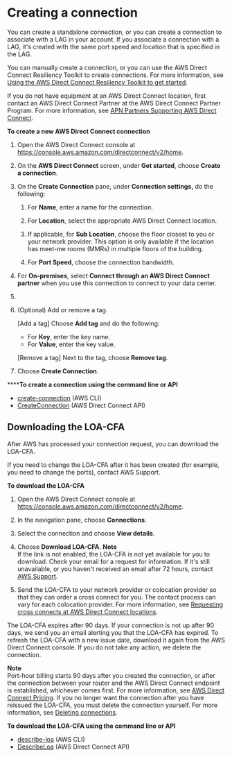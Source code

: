 # Creating a connection<a name="create-connection"></a>

You can create a standalone connection, or you can create a connection to associate with a LAG in your account\. If you associate a connection with a LAG, it's created with the same port speed and location that is specified in the LAG\.

You can manually create a connection, or you can use the AWS Direct Connect Resiliency Toolkit to create connections\. For more information, see [Using the AWS Direct Connect Resiliency Toolkit to get started](resiliency_toolkit.md)\.

If you do not have equipment at an AWS Direct Connect location, first contact an AWS Direct Connect Partner at the AWS Direct Connect Partner Program\. For more information, see [APN Partners Supporting AWS Direct Connect](https://aws.amazon.com/directconnect/partners)\.

**To create a new AWS Direct Connect connection**

1. Open the AWS Direct Connect console at [https://console\.aws\.amazon\.com/directconnect/v2/home](https://console.aws.amazon.com/directconnect/v2/home)\.

1. On the **AWS Direct Connect** screen, under **Get started**, choose **Create a connection**\.

1. On the **Create Connection** pane, under **Connection settings,** do the following:

   1. For **Name**, enter a name for the connection\.

   1. For **Location**, select the appropriate AWS Direct Connect location\.

   1. If applicable, for **Sub Location**, choose the floor closest to you or your network provider\. This option is only available if the location has meet\-me rooms \(MMRs\) in multiple floors of the building\.

   1. For **Port Speed**, choose the connection bandwidth\.

1. For **On\-premises**, select **Connect through an AWS Direct Connect partner** when you use this connection to connect to your data center\.

1. 

   1. \(Optional\) Add or remove a tag\.

      \[Add a tag\] Choose **Add tag** and do the following:
      + For **Key**, enter the key name\.
      + For **Value**, enter the key value\.

      \[Remove a tag\] Next to the tag, choose **Remove tag**\.

1. Choose **Create Connection**\.

******To create a connection using the command line or API**
+ [create\-connection](https://docs.aws.amazon.com/cli/latest/reference/directconnect/create-connection.html) \(AWS CLI\)
+ [CreateConnection](https://docs.aws.amazon.com/directconnect/latest/APIReference/API_CreateConnection.html) \(AWS Direct Connect API\)

## Downloading the LOA\-CFA<a name="create-connection-loa-cfa"></a>

After AWS has processed your connection request, you can download the LOA\-CFA\. 

If you need to change the LOA\-CFA after it has been created \(for example, you need to change the ports\), contact AWS Support\.

**To download the LOA\-CFA**

1. Open the AWS Direct Connect console at [https://console\.aws\.amazon\.com/directconnect/v2/home](https://console.aws.amazon.com/directconnect/v2/home)\.

1. In the navigation pane, choose **Connections**\.

1. Select the connection and choose **View details**\.

1. Choose **Download LOA\-CFA**\. 
**Note**  
If the link is not enabled, the LOA\-CFA is not yet available for you to download\. Check your email for a request for information\. If it's still unavailable, or you haven't received an email after 72 hours, contact [AWS Support](https://aws.amazon.com/support/createCase)\.

1. Send the LOA\-CFA to your network provider or colocation provider so that they can order a cross connect for you\. The contact process can vary for each colocation provider\. For more information, see [Requesting cross connects at AWS Direct Connect locations](Colocation.md)\.

The LOA\-CFA expires after 90 days\. If your connection is not up after 90 days, we send you an email alerting you that the LOA\-CFA has expired\. To refresh the LOA\-CFA with a new issue date, download it again from the AWS Direct Connect console\. If you do not take any action, we delete the connection\.

**Note**  
Port\-hour billing starts 90 days after you created the connection, or after the connection between your router and the AWS Direct Connect endpoint is established, whichever comes first\. For more information, see [AWS Direct Connect Pricing](https://aws.amazon.com/directconnect/pricing/)\. If you no longer want the connection after you have reissued the LOA\-CFA, you must delete the connection yourself\. For more information, see [Deleting connections](deleteconnection.md)\.

**To download the LOA\-CFA using the command line or API**
+ [describe\-loa](https://docs.aws.amazon.com/cli/latest/reference/directconnect/describe-loa.html) \(AWS CLI\)
+ [DescribeLoa](https://docs.aws.amazon.com/directconnect/latest/APIReference/API_DescribeLoa.html) \(AWS Direct Connect API\)